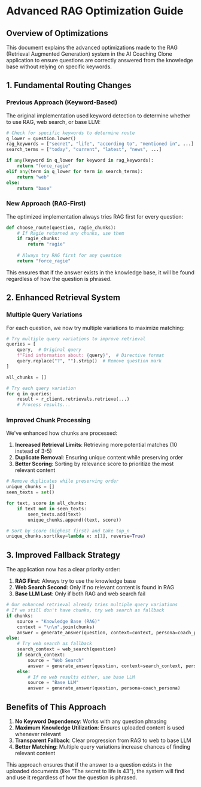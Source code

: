 # Advanced RAG Optimization Guide

## Overview of Optimizations

This document explains the advanced optimizations made to the RAG (Retrieval Augmented Generation) system in the AI Coaching Clone application to ensure questions are correctly answered from the knowledge base without relying on specific keywords.

## 1. Fundamental Routing Changes

### Previous Approach (Keyword-Based)
The original implementation used keyword detection to determine whether to use RAG, web search, or base LLM:

```python
# Check for specific keywords to determine route
q_lower = question.lower()
rag_keywords = ["secret", "life", "according to", "mentioned in", ...]
search_terms = ["today", "current", "latest", "news", ...]

if any(keyword in q_lower for keyword in rag_keywords):
    return "force_ragie"
elif any(term in q_lower for term in search_terms):
    return "web"
else:
    return "base"
```

### New Approach (RAG-First)
The optimized implementation always tries RAG first for every question:

```python
def choose_route(question, ragie_chunks):
    # If Ragie returned any chunks, use them
    if ragie_chunks:
        return "ragie"
    
    # Always try RAG first for any question
    return "force_ragie"
```

This ensures that if the answer exists in the knowledge base, it will be found regardless of how the question is phrased.

## 2. Enhanced Retrieval System

### Multiple Query Variations
For each question, we now try multiple variations to maximize matching:

```python
# Try multiple query variations to improve retrieval
queries = [
    query,  # Original query
    f"Find information about: {query}",  # Directive format
    query.replace("?", "").strip()  # Remove question mark
]

all_chunks = []

# Try each query variation
for q in queries:
    result = r_client.retrievals.retrieve(...)
    # Process results...
```

### Improved Chunk Processing
We've enhanced how chunks are processed:

1. **Increased Retrieval Limits**: Retrieving more potential matches (10 instead of 3-5)
2. **Duplicate Removal**: Ensuring unique content while preserving order
3. **Better Scoring**: Sorting by relevance score to prioritize the most relevant content

```python
# Remove duplicates while preserving order
unique_chunks = []
seen_texts = set()

for text, score in all_chunks:
    if text not in seen_texts:
        seen_texts.add(text)
        unique_chunks.append((text, score))

# Sort by score (highest first) and take top_n
unique_chunks.sort(key=lambda x: x[1], reverse=True)
```

## 3. Improved Fallback Strategy

The application now has a clear priority order:

1. **RAG First**: Always try to use the knowledge base
2. **Web Search Second**: Only if no relevant content is found in RAG
3. **Base LLM Last**: Only if both RAG and web search fail

```python
# Our enhanced retrieval already tries multiple query variations
# If we still don't have chunks, try web search as fallback
if chunks:
    source = "Knowledge Base (RAG)"
    context = "\n\n".join(chunks)
    answer = generate_answer(question, context=context, persona=coach_persona)
else:
    # Try web search as fallback
    search_context = web_search(question)
    if search_context:
        source = "Web Search"
        answer = generate_answer(question, context=search_context, persona=coach_persona)
    else:
        # If no web results either, use base LLM
        source = "Base LLM"
        answer = generate_answer(question, persona=coach_persona)
```

## Benefits of This Approach

1. **No Keyword Dependency**: Works with any question phrasing
2. **Maximum Knowledge Utilization**: Ensures uploaded content is used whenever relevant
3. **Transparent Fallback**: Clear progression from RAG to web to base LLM
4. **Better Matching**: Multiple query variations increase chances of finding relevant content

This approach ensures that if the answer to a question exists in the uploaded documents (like "The secret to life is 43"), the system will find and use it regardless of how the question is phrased.

